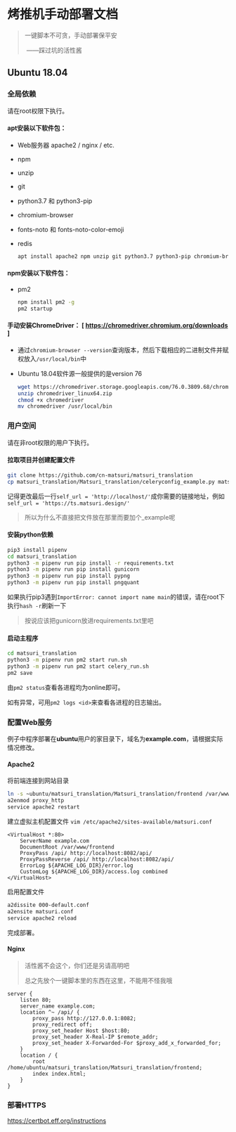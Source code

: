 # 烤推机手动部署文档

> 一键脚本不可贪，手动部署保平安
>
> ​	——踩过坑的活性酱

## Ubuntu 18.04

### 全局依赖

请在root权限下执行。

#### apt安装以下软件包：

* Web服务器 apache2 / nginx / etc.

* npm

* unzip

* git

* python3.7 和 python3-pip

* chromium-browser

* fonts-noto 和 fonts-noto-color-emoji

* redis

  ```bash
  apt install apache2 npm unzip git python3.7 python3-pip chromium-browser fonts-noto fonts-noto-color-emoji redis
  ```



#### npm安装以下软件包：

* pm2

  ```bash
  npm install pm2 -g
  pm2 startup
  ```



#### 手动安装ChromeDriver：  [ https://chromedriver.chromium.org/downloads ]

  * 通过`chromium-browser --version`查询版本，然后下载相应的二进制文件并赋权放入`/usr/local/bin`中

  * Ubuntu 18.04软件源一般提供的是version 76

    ```bash
    wget https://chromedriver.storage.googleapis.com/76.0.3809.68/chromedriver_linux64.zip
    unzip chromedriver_linux64.zip
    chmod +x chromedriver
    mv chromedriver /usr/local/bin
    ```



### 用户空间

请在非root权限的用户下执行。

#### 拉取项目并创建配置文件

```bash
git clone https://github.com/cn-matsuri/matsuri_translation
cp matsuri_translation/Matsuri_translation/celeryconfig_example.py matsuri_translation/Matsuri_translation/celeryconfig.py
```
记得更改最后一行`self_url = 'http://localhost/'`成你需要的链接地址，例如`self_url = 'https://ts.matsuri.design/'`

> 所以为什么不直接把文件放在那里而要加个_example呢

#### 安装python依赖

```bash
pip3 install pipenv
cd matsuri_translation
python3 -m pipenv run pip install -r requirements.txt
python3 -m pipenv run pip install gunicorn
python3 -m pipenv run pip install pypng
python3 -m pipenv run pip install pngquant
```

如果执行pip3遇到`ImportError: cannot import name main`的错误，请在root下执行`hash -r`刷新一下

> 按说应该把gunicorn放进requirements.txt里吧

#### 启动主程序

```bash
cd matsuri_translation
python3 -m pipenv run pm2 start run.sh
python3 -m pipenv run pm2 start celery_run.sh
pm2 save
```

由`pm2 status`查看各进程均为online即可。

如有异常，可用`pm2 logs <id>`来查看各进程的日志输出。

### 配置Web服务

例子中程序部署在**ubuntu**用户的家目录下，域名为**example.com**，请根据实际情况修改。

#### Apache2

将前端连接到网站目录

```bash
ln -s ~ubuntu/matsuri_translation/Matsuri_translation/frontend /var/www
a2enmod proxy_http
service apache2 restart
```

建立虚拟主机配置文件 `vim /etc/apache2/sites-available/matsuri.conf`

```
<VirtualHost *:80>
    ServerName example.com
    DocumentRoot /var/www/frontend
    ProxyPass /api/ http://localhost:8082/api/
    ProxyPassReverse /api/ http://localhost:8082/api/
    ErrorLog ${APACHE_LOG_DIR}/error.log
    CustomLog ${APACHE_LOG_DIR}/access.log combined
</VirtualHost>
```

启用配置文件

```bash
a2dissite 000-default.conf
a2ensite matsuri.conf
service apache2 reload
```

完成部署。

#### Nginx

> 活性酱不会这个，你们还是另请高明吧
>
> 总之先放个一键脚本里的东西在这里，不能用不怪我哦

```nginx
server {
    listen 80;
    server_name example.com;
    location ^~ /api/ {
        proxy_pass http://127.0.0.1:8082;
        proxy_redirect off;
        proxy_set_header Host $host:80;
        proxy_set_header X-Real-IP $remote_addr;
        proxy_set_header X-Forwarded-For $proxy_add_x_forwarded_for;
    }
    location / {
        root /home/ubuntu/matsuri_translation/Matsuri_translation/frontend;
        index index.html;
    }
}
```



### 部署HTTPS

https://certbot.eff.org/instructions

